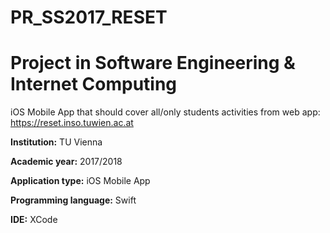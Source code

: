 # PR_SS2017_RESET


# Project in Software Engineering & Internet Computing

iOS Mobile App that should cover all/only students activities from web app: https://reset.inso.tuwien.ac.at

**Institution:** TU Vienna

**Academic year:** 2017/2018

**Application type:** iOS Mobile App

**Programming language:** Swift

**IDE:** XCode
